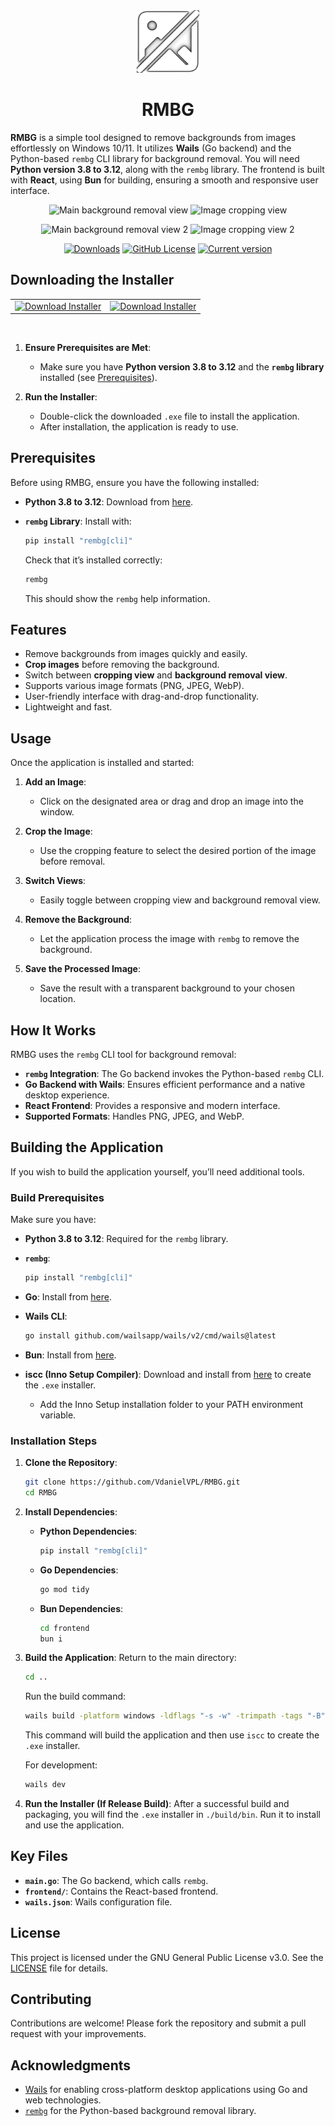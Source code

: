 <div align="center"><img src="./build/appicon.png" width="100px"></div>
<h1 align="center">RMBG</h1>

**RMBG** is a simple tool designed to remove backgrounds from images effortlessly on Windows 10/11. It utilizes **Wails** (Go backend) and the Python-based `rembg` CLI library for background removal. You will need **Python version 3.8 to 3.12**, along with the `rembg` library. The frontend is built with **React**, using **Bun** for building, ensuring a smooth and responsive user interface.

<p align="center">
  <img src="https://github.com/user-attachments/assets/151b6e26-b891-479c-b13e-1cfa915913e2" alt="Main background removal view" width="49.5%">
  <img src="https://github.com/user-attachments/assets/d1876e1b-7607-4522-b9fa-0e394dc84215" alt="Image cropping view" width="49.5%">
</p>
<p align="center">
  <img src="https://github.com/user-attachments/assets/fb241b5f-e30b-4a88-99e2-66b2c23a4554" alt="Main background removal view 2" width="49.5%">
  <img src="https://github.com/user-attachments/assets/e2badf40-4038-4398-b48a-f32b9cd74f5b" alt="Image cropping view 2" width="49.5%">
</p>

<div align="center">

[![Downloads](https://img.shields.io/github/downloads/VdanielVPL/RMBG/total.svg?style=for-the-badge)](https://github.com/VdanielVPL/RMBG/releases)  [![GitHub License](https://img.shields.io/github/license/VdanielVPL/RMBG?style=for-the-badge)](https://www.gnu.org/licenses/gpl-3.0.en.html)  [![Current version](https://img.shields.io/github/v/release/VdanielVPL/RMBG?label=version&style=for-the-badge)](https://github.com/VdanielVPL/RMBG/releases)

</div>

## Downloading the Installer

<table>
  <tr>
    <td align="center" valign="middle">
      <a href="https://github.com/VdanielVPL/RMBG/releases/latest/download/RMBG-setup.exe">
        <img height="40"
             src="https://img.shields.io/badge/download-blue?style=for-the-badge"
             alt="Download Installer">
      </a>
    </td>
    <td align="center" valign="middle">
      <a href="https://github.com/VdanielVPL/RMBG/releases/latest/download/RMBG-setup.exe">
        <img height="40"
             src="https://github.com/user-attachments/assets/1ccd8012-3ec5-4458-8e63-9357d0cc7fb5"
             alt="Download Installer">
      </a>
    </td>
  </tr>
</table>



</br>

1. **Ensure Prerequisites are Met**:
   - Make sure you have **Python version 3.8 to 3.12** and the **`rembg` library** installed (see [Prerequisites](#prerequisites)).

2. **Run the Installer**:
   - Double-click the downloaded `.exe` file to install the application.
   - After installation, the application is ready to use.

## Prerequisites

Before using RMBG, ensure you have the following installed:

- **Python 3.8 to 3.12**: Download from [here](https://www.python.org/downloads/).
- **`rembg` Library**: Install with:
  
  ```bash
  pip install "rembg[cli]"
  ```
  Check that it’s installed correctly:
  ```bash
  rembg
  ```
  This should show the `rembg` help information.

## Features

- Remove backgrounds from images quickly and easily.
- **Crop images** before removing the background.
- Switch between **cropping view** and **background removal view**.
- Supports various image formats (PNG, JPEG, WebP).
- User-friendly interface with drag-and-drop functionality.
- Lightweight and fast.

## Usage

Once the application is installed and started:

1. **Add an Image**:
   - Click on the designated area or drag and drop an image into the window.

2. **Crop the Image**:
   - Use the cropping feature to select the desired portion of the image before removal.

3. **Switch Views**:
   - Easily toggle between cropping view and background removal view.

4. **Remove the Background**:
   - Let the application process the image with `rembg` to remove the background.

5. **Save the Processed Image**:
   - Save the result with a transparent background to your chosen location.

## How It Works

RMBG uses the `rembg` CLI tool for background removal:

- **`rembg` Integration**: The Go backend invokes the Python-based `rembg` CLI.
- **Go Backend with Wails**: Ensures efficient performance and a native desktop experience.
- **React Frontend**: Provides a responsive and modern interface.
- **Supported Formats**: Handles PNG, JPEG, and WebP.

## Building the Application

If you wish to build the application yourself, you’ll need additional tools.

### Build Prerequisites

Make sure you have:

- **Python 3.8 to 3.12**: Required for the `rembg` library.
- **`rembg`**:
  
  ```bash
  pip install "rembg[cli]"
  ```
- **Go**: Install from [here](https://golang.org/dl/).
- **Wails CLI**:
  
  ```bash
  go install github.com/wailsapp/wails/v2/cmd/wails@latest
  ```
- **Bun**: Install from [here](https://bun.sh/).
- **iscc (Inno Setup Compiler)**: Download and install from [here](https://jrsoftware.org/isinfo.php) to create the `.exe` installer.
    - Add the Inno Setup installation folder to your PATH environment variable.

### Installation Steps

1. **Clone the Repository**:
   ```bash
   git clone https://github.com/VdanielVPL/RMBG.git
   cd RMBG
   ```

2. **Install Dependencies**:
   - **Python Dependencies**:
     ```bash
     pip install "rembg[cli]"
     ```
   - **Go Dependencies**:
     ```bash
     go mod tidy
     ```
   - **Bun Dependencies**:
     ```bash
     cd frontend
     bun i
     ```

3. **Build the Application**:
   Return to the main directory:
   ```bash
   cd ..
   ```
   
   Run the build command:
   ```bash
   wails build -platform windows -ldflags "-s -w" -trimpath -tags "-B"; if($?) { iscc setup.iss }
   ```
   
   This command will build the application and then use `iscc` to create the `.exe` installer.

   For development:
   ```bash
   wails dev
   ```

4. **Run the Installer (If Release Build)**:
   After a successful build and packaging, you will find the `.exe` installer in `./build/bin`. Run it to install and use the application.

## Key Files

- **`main.go`**: The Go backend, which calls `rembg`.
- **`frontend/`**: Contains the React-based frontend.
- **`wails.json`**: Wails configuration file.

## License

This project is licensed under the GNU General Public License v3.0. See the [LICENSE](LICENSE) file for details.

## Contributing

Contributions are welcome! Please fork the repository and submit a pull request with your improvements.

## Acknowledgments

- [Wails](https://wails.io/) for enabling cross-platform desktop applications using Go and web technologies.
- [`rembg`](https://github.com/danielgatis/rembg) for the Python-based background removal library.
